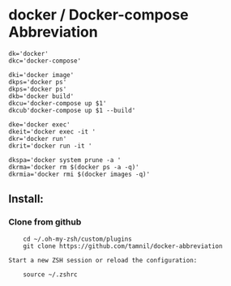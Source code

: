 # docker / Docker-compose Abbreviation

```
dk='docker'
dkc='docker-compose'

dki='docker image'
dkps='docker ps'
dkps='docker ps'
dkb='docker build'
dkcu='docker-compose up $1'
dkcub'docker-compose up $1 --build'

dke='docker exec'
dkeit='docker exec -it '
dkr='docker run'
dkrit='docker run -it '

dkspa='docker system prune -a '
dkrma='docker rm $(docker ps -a -q)'
dkrmia='docker rmi $(docker images -q)'
```

## Install:

### Clone from github
```
    cd ~/.oh-my-zsh/custom/plugins
    git clone https://github.com/tamnil/docker-abbreviation
```
    Start a new ZSH session or reload the configuration:


```
    source ~/.zshrc

```
